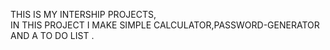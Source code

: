 THIS IS MY INTERSHIP PROJECTS,
<BR>
IN THIS PROJECT I MAKE SIMPLE CALCULATOR,PASSWORD-GENERATOR AND A TO DO LIST .


